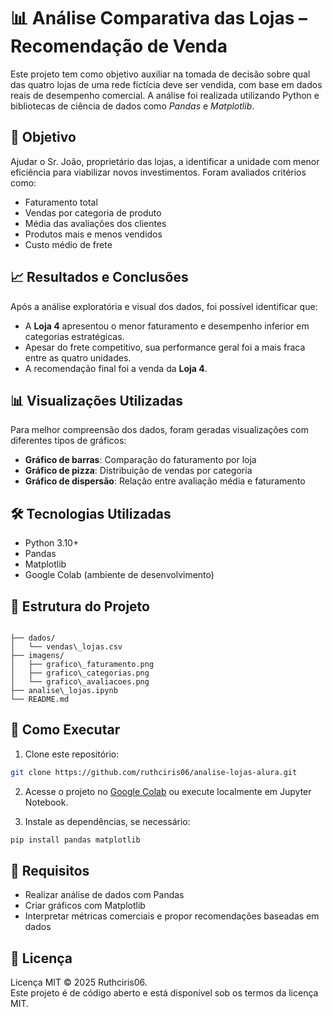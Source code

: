 # 📊 Análise Comparativa das Lojas – Recomendação de Venda

Este projeto tem como objetivo auxiliar na tomada de decisão sobre qual das quatro lojas de uma rede fictícia deve ser vendida, com base em dados reais de desempenho comercial. A análise foi realizada utilizando Python e bibliotecas de ciência de dados como *Pandas* e *Matplotlib*.

## 🧠 Objetivo

Ajudar o Sr. João, proprietário das lojas, a identificar a unidade com menor eficiência para viabilizar novos investimentos. Foram avaliados critérios como:

- Faturamento total  
- Vendas por categoria de produto  
- Média das avaliações dos clientes  
- Produtos mais e menos vendidos  
- Custo médio de frete  

## 📈 Resultados e Conclusões

Após a análise exploratória e visual dos dados, foi possível identificar que:

- A **Loja 4** apresentou o menor faturamento e desempenho inferior em categorias estratégicas.  
- Apesar do frete competitivo, sua performance geral foi a mais fraca entre as quatro unidades.  
- A recomendação final foi a venda da **Loja 4**.  

## 📊 Visualizações Utilizadas

Para melhor compreensão dos dados, foram geradas visualizações com diferentes tipos de gráficos:

- **Gráfico de barras**: Comparação do faturamento por loja  
- **Gráfico de pizza**: Distribuição de vendas por categoria  
- **Gráfico de dispersão**: Relação entre avaliação média e faturamento  

## 🛠️ Tecnologias Utilizadas

- Python 3.10+  
- Pandas  
- Matplotlib  
- Google Colab (ambiente de desenvolvimento)  

## 📁 Estrutura do Projeto

```

├── dados/
│   └── vendas\_lojas.csv
├── imagens/
│   ├── grafico\_faturamento.png
│   ├── grafico\_categorias.png
│   └── grafico\_avaliacoes.png
├── analise\_lojas.ipynb
└── README.md

````

## 🚀 Como Executar

1. Clone este repositório:
```bash
git clone https://github.com/ruthciris06/analise-lojas-alura.git
````

2. Acesse o projeto no [Google Colab](https://drive.google.com/file/d/1s4GM-OVNtqxS6tuIdex36q-U4Cl4lEj_/view?usp=sharing) ou execute localmente em Jupyter Notebook.

3. Instale as dependências, se necessário:

```bash
pip install pandas matplotlib
```

## 📌 Requisitos

* Realizar análise de dados com Pandas
* Criar gráficos com Matplotlib
* Interpretar métricas comerciais e propor recomendações baseadas em dados

## 📄 Licença

Licença MIT © 2025 Ruthciris06.  
Este projeto é de código aberto e está disponível sob os termos da licença MIT.
